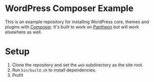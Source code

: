 # WordPress Composer Example
This is an example repository for installing WordPress core, themes and plugins with [Composer](https://getcomposer.org/). It's built to work on [Pantheon](https://pantheon.io/) but will work elsewhere as well.

# Setup
1. Clone the repository and set the `web` subdirectory as the site root.
1. Run `bin/build.sh` to install dependencies.
1. Profit

